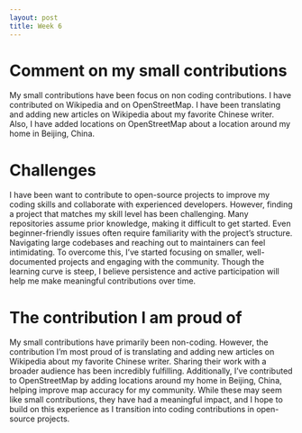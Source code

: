 ```yaml
---
layout: post
title: Week 6
---
```

# Comment on my small contributions
 My small contributions have been focus on non coding contributions. I have contributed on Wikipedia and on OpenStreetMap. I have been translating and adding new articles on Wikipedia about my favorite Chinese writer. Also, I have added locations on OpenStreetMap about a location around my home in Beijing, China.

# Challenges
I have been want to contribute to open-source projects to improve my coding skills and collaborate with experienced developers. However, finding a project that matches my skill level has been challenging. Many repositories assume prior knowledge, making it difficult to get started. Even beginner-friendly issues often require familiarity with the project’s structure. Navigating large codebases and reaching out to maintainers can feel intimidating. To overcome this, I’ve started focusing on smaller, well-documented projects and engaging with the community. Though the learning curve is steep, I believe persistence and active participation will help me make meaningful contributions over time.
<!--more-->
# The contribution I am proud of
My small contributions have primarily been non-coding. However, the contribution I’m most proud of is translating and adding new articles on Wikipedia about my favorite Chinese writer. Sharing their work with a broader audience has been incredibly fulfilling. Additionally, I’ve contributed to OpenStreetMap by adding locations around my home in Beijing, China, helping improve map accuracy for my community. While these may seem like small contributions, they have had a meaningful impact, and I hope to build on this experience as I transition into coding contributions in open-source projects.
